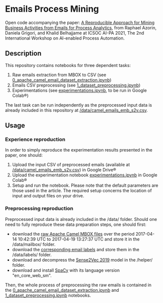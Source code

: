 # Emails Process Mining

Open code accompanying the paper: [A Reproducible Approach for Mining Business Activities from Emails for Process Analytics](https://link.springer.com/chapter/10.1007/978-3-031-14135-5_6), from Raphael Azorin, Daniela Grigori, and Khalid Belhajjame at ICSOC AI-PA 2021, The 2nd International Workshop on AI-enabled Process Automation.

## Description

This repository contains notebooks for three dependent tasks:

1. Raw emails extraction from MBOX to CSV (see [0_apache_camel_email_dataset_extraction.ipynb](https://github.com/Raphaaal/icpm_emails_process_mining/blob/main/0_apache_camel_email_dataset_extraction.ipynb))
2. Emails CSV preprocessing (see [1_dataset_preprocessing.ipynb](https://github.com/Raphaaal/icpm_emails_process_mining/blob/main/1_dataset_preprocessing.ipynb))
3. Experimentations (see [experimentations.ipynb](https://github.com/Raphaaal/icpm_emails_process_mining/blob/main/experimentations.ipynb), to be run in Google Colab®)

The last task can be run independently as the preprocessed input data is already included in this repository at [/data/camel_emails_emb_s2v.csv](https://github.com/Raphaaal/icpm_emails_process_mining/blob/main/data/camel_emails_emb_s2v.csv).

## Usage

### Experience reproduction

In order to simply reproduce the experimentation results presented in the paper, one should:

1. Upload the input CSV of preprocessed emails (available at [/data/camel_emails_emb_s2v.csv](https://github.com/Raphaaal/icpm_emails_process_mining/blob/main/data/camel_emails_emb_s2v.csv)) in Google Drive®
2. Upload the experimentation notebook [experimentations.ipynb](https://github.com/Raphaaal/icpm_emails_process_mining/blob/main/experimentations.ipynb) in Google Colab®
3. Setup and run the notebook. Please note that the default parameters are those used in the article. The required setup concerns the location of input and output files on your drive.


### Preprocessing reproduction

Preprocessed input data is already included in the /data/ folder. Should one need to fully reproduce these data preparation steps, one should first:

- download the [raw Apache Camel MBOX files](http://mail-archives.apache.org/mod_mbox/camel-dev/201704.mbox/browser) over the period 2017-04-14 10:42:39 UTC to 2017-04-19 13:27:37 UTC and store it in the /data/mailbox/ folder. 
- download the [corresponding email labels](https://www.ncbi.nlm.nih.gov/pmc/articles/PMC6366754/) and store them in the /data/labels/ folder.
- download and decompress the [Sense2Vec 2019](https://github.com/explosion/sense2vec) model in the /helper/ folder.
- download and install [SpaCy](https://spacy.io/usage) with its language version "en_core_web_sm".

Then, the whole process of preprocessing the raw emails is contained in the [0_apache_camel_email_dataset_extraction.ipynb](https://github.com/Raphaaal/icpm_emails_process_mining/blob/main/0_apache_camel_email_dataset_extraction.ipynb) and [1_dataset_preprocessing.ipynb](https://github.com/Raphaaal/icpm_emails_process_mining/blob/main/1_dataset_preprocessing.ipynb) notebooks.
